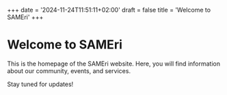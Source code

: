 +++
date = '2024-11-24T11:51:11+02:00'
draft = false
title = 'Welcome to SAMEri'
+++

# Welcome to SAMEri

This is the homepage of the SAMEri website. Here, you will find information about our community, events, and services.

Stay tuned for updates!
